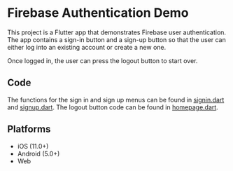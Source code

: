 # Firebase Authentication Demo

This project is a Flutter app that demonstrates Firebase user authentication. The app contains a sign-in button and a sign-up button so that the user can either log into an existing account or create a new one.

Once logged in, the user can press the logout button to start over.

## Code
The functions for the sign in and sign up menus can be found in [signin.dart](lib/signin.dart) and [signup.dart](lib/signup.dart). The logout button code can be found in [homepage.dart](lib/homepage.dart).

## Platforms
- iOS (11.0+)
- Android (5.0+)
- Web